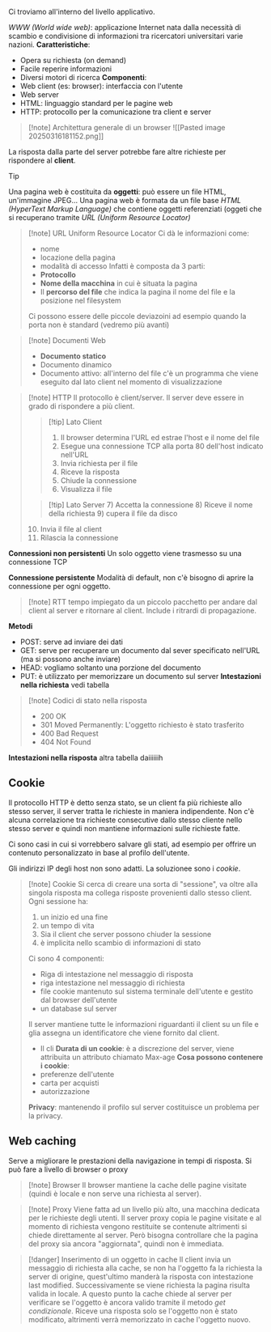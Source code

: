 Ci troviamo all'interno del livello applicativo.

*WWW (World wide web)*: applicazione Internet nata dalla necessità di scambio e condivisione di informazioni tra ricercatori universitari varie nazioni.
**Caratteristiche**:
- Opera su richiesta (on demand)
- Facile reperire informazioni
- Diversi motori di ricerca
**Componenti**:
 - Web client (es: browser): interfaccia con l'utente
 - Web server
 - HTML: linguaggio standard per le pagine web
 - HTTP: protocollo per la comunicazione tra client e server
 >[!note] Architettura generale di un browser
 >![[Pasted image 20250316181152.png]]
 
 La risposta dalla parte del server potrebbe fare altre richieste per rispondere al **client**.
 
>[!tip]
>Una pagina web è costituita da **oggetti**: può essere un file HTML, un'immagine JPEG...
>Una pagina web è formata da un file base *HTML (HyperText Markup Language)* che contiene oggetti referenziati (oggeti che si recuperano tramite *URL (Uniform Resource Locator)*

>[!note] URL Uniform Resource Locator
>Ci dà le informazioni come:
>- nome
>- locazione della pagina
>- modalità di accesso
>Infatti è composta da 3 parti:
>- **Protocollo**
>- **Nome della macchina** in cui è situata la pagina
>- Il **percorso del file** che indica la pagina il nome del file e la posizione nel filesystem
>
>Ci possono essere delle piccole deviazoini ad esempio quando la porta non è standard (vedremo più avanti)


 >[!note] Documenti Web
 >- **Documento statico**
 >- Documento dinamico
 >- Documento attivo: all'interno del file c'è un programma che viene eseguito dal lato client nel momento di visualizzazione
 
 >[!note] HTTP 
 >Il protocollo è client/server. Il server deve essere in grado di rispondere a più client.
 >>[!tip] Lato Client
 >>1) Il browser determina l'URL ed estrae l'host e il nome del file 
 >>2) Esegue una connessione TCP alla porta 80 dell'host indicato nell'URL
 >>3) Invia richiesta per il file
 >>4) Riceve la risposta
 >>5) Chiude la connessione
 >>6) Visualizza il file
 >
 >
 >
 >>[!tip]  Lato Server
 >>7) Accetta la connessione
 >>8) Riceve il nome della richiesta
>>9) cupera il file da disco
 >10)  Invia il file al client
 >11)  Rilascia la connessione
 
 **Connessioni non persistenti**
	 Un solo oggetto viene trasmesso su una connessione TCP

 **Connessione persistente** 
	 Modalità di default, non c'è bisogno di aprire la connessione per ogni oggetto.

>[!note] RTT
>tempo impiegato da un piccolo pacchetto per andare dal client al server e ritornare al client. Include i ritrardi di propagazione.

 **Metodi**
 - POST: serve ad inviare dei dati
 - GET: serve per recuperare un documento dal sever specificato nell'URL (ma si possono anche inviare)
 - HEAD: vogliamo soltanto una porzione del documento
 - PUT: è utilizzato per memorizzare un documento sul server
 **Intestazioni nella richiesta**
 vedi tabella

>[!note] Codici di stato nella risposta
>- 200 OK
>- 301 Moved Permanently: L'oggetto richiesto è stato trasferito
>- 400 Bad Request
>- 404 Not Found

**Intestazioni nella risposta**
altra tabella daiiiiiih

## Cookie 
Il protocollo HTTP è detto senza stato, se un client fa più richieste allo stesso server, il server tratta le richieste in maniera indipendente. Non c'è alcuna correlazione tra richieste consecutive dallo stesso cliente nello stesso server e quindi non mantiene informazioni sulle richieste fatte.

Ci sono casi in cui si vorrebbero salvare gli stati, ad esempio per offrire un contenuto personalizzato in base al profilo dell'utente.

Gli indirizzi IP degli host non sono adatti.
La soluzionee sono i *cookie*.

>[!note] Cookie
>Si cerca di creare una sorta di "sessione", va oltre alla singola risposta ma collega risposte provenienti dallo stesso client. 
>Ogni sessione ha:
>1) un inizio ed una fine
>2) un tempo di vita
>3) Sia il client che server possono chiuder la sessione
>4) è implicita nello scambio di informazioni di stato
>
>Ci sono 4 componenti:
>- Riga di intestazione nel messaggio di risposta
>- riga intestazione nel messaggio di richiesta
>- file cookie mantenuto sul sistema terminale dell'utente e gestito dal browser dell'utente
>- un database sul server
>
>Il server mantiene tutte le informazioni riguardanti il client su un file e glia assegna un identificatore che viene fornito dal client.
>- Il cli
>**Durata di un cookie**: è a discrezione del server, viene attribuita un attributo chiamato Max-age
>**Cosa possono contenere i cookie**:
>- preferenze dell'utente
>- carta per acquisti
>- autorizzazione
>
>**Privacy**: mantenendo il profilo sul server costituisce un problema per la privacy.

## Web caching
Serve a migliorare le prestazioni della navigazione in tempi di risposta.
Si può fare a livello di browser o proxy
>[!note] Browser
>Il browser mantiene la cache delle pagine visitate (quindi è locale e non serve una richiesta al server).

>[!note] Proxy
>Viene fatta ad un livello più alto, una macchina dedicata per le richieste degli utenti. Il server proxy copia le pagine visitate e al momento di richiesta vengono restituite se contenute altrimenti si chiede direttamente al server. Però bisogna controllare che la pagina del proxy sia ancora "aggiornata", quindi non è immediata.

>[!danger] Inserimento di un oggetto in cache
> Il client invia un messaggio di richiesta alla cache, se non ha l'oggetto fa la richiesta la server di origine, quest'ultimo manderà la risposta con intestazione last modified. Successivamente se viene richiesta la pagina risulta valida in locale. 
> A questo punto la cache chiede al server per verificare se l'oggetto è ancora valido tramite il metodo *get condizionale*. Riceve una risposta solo se l'oggetto non è stato modificato, altrimenti verrà memorizzato in cache l'oggetto nuovo.











